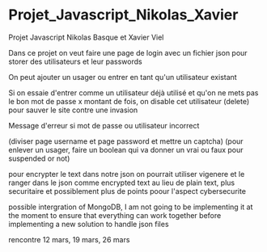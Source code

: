 # Projet_Javascript_Nikolas_Xavier
Projet Javascript Nikolas Basque et Xavier Viel

Dans ce projet on veut faire une page de login avec un fichier json pour storer des utilisateurs et leur passwords

On peut ajouter un usager ou entrer en tant qu'un utilisateur existant

Si on essaie d'entrer comme un utilisateur déjà utilisé et qu'on ne mets pas le bon mot de passe x montant de fois, on disable cet utilisateur (delete) pour sauver le site contre une invasion

Message d'erreur si mot de passe ou utilisateur incorrect

(diviser page username et page password et mettre un captcha)
(pour enlever un usager, faire un boolean qui va donner un vrai ou faux pour suspended or not)

pour encrypter le text dans notre json on pourrait utiliser vigenere et le ranger dans le json comme encrypted text au lieu de plain text, plus securitaire et possiblement plus de points poour l'aspect cybersecurite

possible intergration of MongoDB, I am not going to be implementing it at the moment to ensure that everything can work together before implementing a new solution to handle json files
 
rencontre 12 mars, 19 mars, 26 mars


